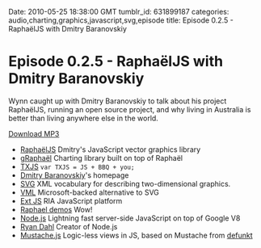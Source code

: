 Date: 2010-05-25 18:38:00 GMT
tumblr_id: 631899187
categories: audio,charting,graphics,javascript,svg,episode
title: Episode 0.2.5 - RaphaëlJS with Dmitry Baranovskiy

# Episode 0.2.5 - RaphaëlJS with Dmitry Baranovskiy

Wynn caught up with Dmitry Baranovskiy to talk about his project RaphaëlJS, running an open source project, and why living in Australia is better than living anywhere else in the world.

[Download MP3](http://www.buzzsprout.com/105/5190-episode-0-2-5-raphaeljs-with-dmitry-baranovskiy.mp3)

* [RaphaëlJS](http://raphaeljs.com/) Dmitry's JavaScript vector graphics library
* [gRaphaël](http://g.raphaeljs.com/) Charting library built on top of Raphaël
* [TXJS](http://texasjavascript.com/) `var TXJS = JS + BBQ + you;`
* [Dmitry Baranovskiy](http://dmitry.baranovskiy.com/)'s homepage
* [SVG](http://www.w3.org/Graphics/SVG/) XML vocabulary for describing two-dimensional graphics.
* [VML](http://en.wikipedia.org/wiki/Vector_Markup_Language) Microsoft-backed alternative to SVG
* [Ext JS](http://www.extjs.com/) RIA JavaScript platform
* [Raphael demos](http://raphaeljs.com/#demo) Wow!
* [Node.js](http://nodejs.org) Lightning fast server-side JavaScript on top of Google V8
* [Ryan Dahl](http://github.com/ry) Creator of Node.js
* [Mustache.js](http://github.com/janl/mustache.js/) Logic-less views in JS, based on Mustache from [defunkt](http://twitter.com/defunkt)
